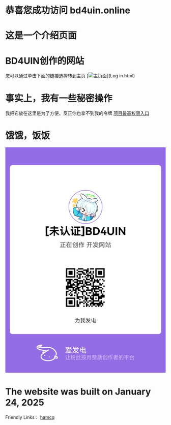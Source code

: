 # 恭喜您成功访问 bd4uin.online
# 这是一个介绍页面
# BD4UIN创作的网站
您可以通过单击下面的链接选择转到主页
[![主页面](https://img.shields.io/badge/访问-主页面-blue)](Log in.html)
# 事实上，我有一些秘密操作
我把它放在这里是为了方便。反正你也拿不到我的令牌
[项目最高权限入口](https://bd4uin.online/confidential/Query.html)
# 饿饿，饭饭
![饿饿饭饭🤤🤤🤤🤤🤤🤤🤤🤤🤤](images/aifadian.jpg)
# The website was built on January 24, 2025
Friendly Links：
[hamcq](https://www.hamcq.cn/BD4UIN)
